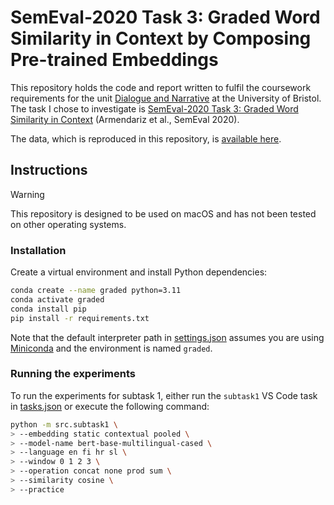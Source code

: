 # SemEval-2020 Task 3: Graded Word Similarity in Context by Composing Pre-trained Embeddings

This repository holds the code and report written to fulfil the coursework requirements for the unit
[Dialogue and Narrative](https://www.bris.ac.uk/unit-programme-catalogue/UnitDetails.jsa?ayrCode=23%2F24&unitCode=COMSM0023)
at the University of Bristol.
The task I chose to investigate is
[SemEval-2020 Task 3: Graded Word Similarity in Context](https://aclanthology.org/2020.semeval-1.3/)
(Armendariz et al., SemEval 2020).

The data, which is reproduced in this repository, is [available here](https://competitions.codalab.org/competitions/20905).

## Instructions

> [!WARNING]
> This repository is designed to be used on macOS and has not been tested on other operating systems.

### Installation

Create a virtual environment and install Python dependencies:

```bash
conda create --name graded python=3.11
conda activate graded
conda install pip
pip install -r requirements.txt
```

Note that the default interpreter path in [settings.json](./.vscode/settings.json)
assumes you are using [Miniconda](https://docs.conda.io/projects/miniconda/en/latest/)
and the environment is named `graded`.

### Running the experiments

To run the experiments for subtask 1, either run the `subtask1` VS Code task in
[tasks.json](./.vscode/tasks.json) or execute the following command:

```bash
python -m src.subtask1 \
> --embedding static contextual pooled \
> --model-name bert-base-multilingual-cased \
> --language en fi hr sl \
> --window 0 1 2 3 \
> --operation concat none prod sum \
> --similarity cosine \
> --practice
```
